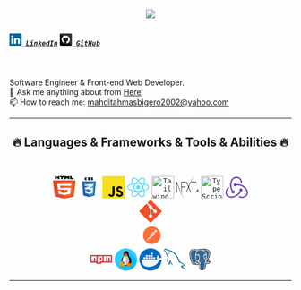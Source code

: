 <h1 align="center">
  <a href="https://git.io/typing-svg">
    <img src="https://readme-typing-svg.herokuapp.com/?lines=Hello,+There!+👋;This+is+Mahdi+Tahmasbi;Nice+to+meet+you!&center=true&size=30">
  </a>
</h1>

<h5 align="left">
  <code><a href="https://www.linkedin.com/in/mahdi-tahmasbi-163282217/" title="LinkedIn Profile"><img width="22" src="images/linkedin.svg"> LinkedIn</a></code>
  <code><a href="https://github.com/mahdi-tahmasbii" title="GitHub Profile"><img width="22" src="images/github.svg"> GitHub</a></code>
  <!-- <code><a href="https://stackoverflow.com/users/16783910/mahdi-tahmasbi" title="Stack Overflow Profile"><img width="22" src="images/stackoverflow.svg"> Stack Overflow</a></code> -->
</h5>
<br>
<p align="left">
  Software Engineer & Front-end Web Developer.
  <br>
  <!-- <br>
  🔬 I'm currently studying for a bachlor's degree in Esfarayen University Computer Engineering Department.
  <br>
  🎓 I graduated from Rafati High School.
  <br>
  💻 I love Codding and Software Engineering.
  <br>
  📚 I’m currently learning Front-end Development.
  <br> -->
  💬 Ask me anything about from <a href="https://github.com/mahdi-tahmasbii/mahdi-tahmasbii/issues" title="Issues">Here</a>
  <br>
  📫 How to reach me: <a href="mailto: mahditahmasbigero2002@yahoo.com">mahditahmasbigero2002@yahoo.com</a>
</p>

<hr>
<h2 align="center">🔥 Languages & Frameworks & Tools & Abilities 🔥</h2>
<br>
<p align="center">
  <!-- <code><img title="Python" height="25" src="images/python-original.svg"></code>
  <code><img title="Django" height="25" src="images/django.png"></code>
  <code><img title="DRF" height="25" src="https://www.thetestspecimen.com/img/django-initial/django-rest-logo-1920w.jpg"></code> -->
    <code><img title="HTML5" height="40" width='40' src="images/html5.svg"></code>
  <code><img title="CSS" height="40" width='40' src="images/css.svg"></code>
  <code><img title="Javascript" height="40" width='40' src="images/javascript.svg"></code>
    <code><img title="React.js" height="40" width='40' src="images/react-original.svg"></code>
<code><img title="Tailwind.css" height="40" width='40' src="https://upload.wikimedia.org/wikipedia/commons/d/d5/Tailwind_CSS_Logo.svg"></code>
<code><img title="Next.js" height="40" width='40' src="images/nextjs-2.svg"></code>
<code><img title="TypeScript" height="40" width='40' src="https://upload.wikimedia.org/wikipedia/commons/4/4c/Typescript_logo_2020.svg"></code>
<code><img title="Redux" height="40" width='40' src="images/redux.svg">
<code><img title="Git" height="40" width='40' src="images/git-original.svg"></code>
<code><img title="PostMan" height="40" width='40' src="images/postman.svg"></code>
</code><code><img title="Npm" height="40" width='40' src="images/npm.svg"></code>
<code><img title="Linux" height="40" width='40' src="images/linux.png"></code>
<code><img title="Docker" height="40" width='40' src="images/docker.png"></code>
<code><img title="MySQL" height="40" width='40' src="images/mysql.svg"></code>
<code><img title="PostgreSQL" height="40" width='40' src="images/postgresql.svg"></code>
</p>
<hr>
